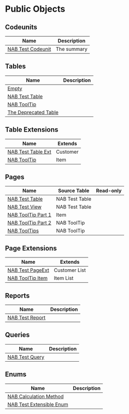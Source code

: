 # Public Objects

## Codeunits

| Name | Description |
| ----- | ------ |
| [NAB Test Codeunit](codeunit-nab-test-codeunit/index.md) | The summary |

## Tables

| Name | Description |
| ----- | ------ |
| [Empty](table-empty/index.md) |  |
| [NAB Test Table](table-nab-test-table/index.md) |  |
| [NAB ToolTip](table-nab-tool-tip/index.md) |  |
| [The Deprecated Table](table-nabx-the-deprecated-table/index.md) |  |

## Table Extensions

| Name | Extends |
| ----- | ------ |
| [NAB Test Table Ext](tableextension-nab-test-table-ext/index.md) | Customer |
| [NAB ToolTip](tableextension-nab-tool-tip/index.md) | Item |

## Pages

| Name | Source Table | Read-only |
| ----- | ------ | ------ |
| [NAB Test Table](page-nab-test-table/index.md) | NAB Test Table |  |
| [NAB Test View](page-nab-test-view/index.md) | NAB Test Table |  |
| [NAB ToolTip Part 1](page-nab-tool-tip-part-1/index.md) | Item |  |
| [NAB ToolTip Part 2](page-nab-tool-tip-part-2/index.md) | NAB ToolTip |  |
| [NAB ToolTips](page-nab-tool-tips/index.md) | NAB ToolTip |  |

## Page Extensions

| Name | Extends |
| ----- | ------ |
| [NAB Test PageExt](pageextension-nab-test-page-ext/index.md) | Customer List |
| [NAB ToolTip Item](pageextension-nab-tool-tip-item/index.md) | Item List |

## Reports

| Name | Description |
| ----- | ------ |
| [NAB Test Report](report-nab-test-report/index.md) |  |

## Queries

| Name | Description |
| ----- | ------ |
| [NAB Test Query](query-nab-test-query/index.md) |  |

## Enums

| Name | Description |
| ----- | ------ |
| [NAB Calculation Method](enum-nab-calculation-method/index.md) |  |
| [NAB Test Extensible Enum](enum-nab-test-extensible-enum/index.md) |  |
